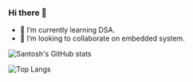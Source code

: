 ### Hi there 👋

<!--
**St-Luciferr/St-Luciferr** is a ✨ _special_ ✨ repository because its `README.md` (this file) appears on your GitHub profile.
- 🤔 I’m looking for help with 
- 🔭 I’m currently working on Productivity Companion (My college Project)
- 📫 How to reach me: ...
- 😄 Pronouns: ...
- ⚡ Fun fact: ...
- 💬 Ask me about ...
-->

- 🌱 I’m currently learning DSA.
- 👯 I’m looking to collaborate on embedded system.

![Santosh's GitHub stats](https://github-readme-stats.vercel.app/api?username=St-luciferr&&show_icons=true&title_color=bfbfbf&icon_color=f2e8fc&text_color=daf7dc&bg_color=0d0317)

![Top Langs](https://github-readme-stats.vercel.app/api/top-langs/?username=St-luciferr&layout=compact&show_icons=true&title_color=bfbfbf&icon_color=f2e8fc&text_color=daf7dc&bg_color=0d0317)
